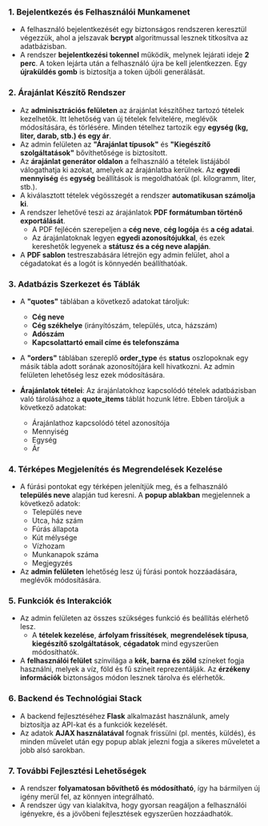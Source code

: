 ### 1. **Bejelentkezés és Felhasználói Munkamenet**
- A felhasználó bejelentkezését egy biztonságos rendszeren keresztül végezzük, ahol a jelszavak **bcrypt** algoritmussal lesznek titkosítva az adatbázisban.
- A rendszer **bejelentkezési tokennel** működik, melynek lejárati ideje **2 perc**. A token lejárta után a felhasználó újra be kell jelentkezzen. Egy **újraküldés gomb** is biztosítja a token újbóli generálását.
  
### 2. **Árajánlat Készítő Rendszer**
- Az **adminisztrációs felületen** az árajánlat készítőhez tartozó tételek kezelhetők. Itt lehetőség van új tételek felvitelére, meglévők módosítására, és törlésére. Minden tételhez tartozik egy **egység (kg, liter, darab, stb.) és egy ár**.
- Az admin felületen az **"Árajánlat típusok"** és **"Kiegészítő szolgáltatások"** bővíthetősége is biztosított.
- Az **árajánlat generátor oldalon** a felhasználó a tételek listájából válogathatja ki azokat, amelyek az árajánlatba kerülnek. Az **egyedi mennyiség** és **egység** beállítások is megoldhatóak (pl. kilogramm, liter, stb.).
- A kiválasztott tételek végösszegét a rendszer **automatikusan számolja ki**.
- A rendszer lehetővé teszi az árajánlatok **PDF formátumban történő exportálását**.
  - A PDF fejlécén szerepeljen a **cég neve**, **cég logója** és **a cég adatai**.
  - Az árajánlatoknak legyen **egyedi azonosítójukkal**, és ezek kereshetők legyenek a **státusz és a cég neve alapján**.
- A **PDF sablon** testreszabására létrejön egy admin felület, ahol a cégadatokat és a logót is könnyedén beállíthatóak.

### 3. **Adatbázis Szerkezet és Táblák**
- A **"quotes"** táblában a következő adatokat tároljuk:
  - **Cég neve**
  - **Cég székhelye** (irányítószám, település, utca, házszám)
  - **Adószám**
  - **Kapcsolattartó email címe és telefonszáma**
  
- A **"orders"** táblában szereplő **order_type** és **status** oszlopoknak egy másik tábla adott sorának azonosítójára kell hivatkozni. Az admin felületen lehetőség lesz ezek módosítására.
  
- **Árajánlatok tételei**: Az árajánlatokhoz kapcsolódó tételek adatbázisban való tárolásához a **quote_items** táblát hozunk létre. Ebben tároljuk a következő adatokat:
  - Árajánlathoz kapcsolódó tétel azonosítója
  - Mennyiség
  - Egység
  - Ár

### 4. **Térképes Megjelenítés és Megrendelések Kezelése**
- A fúrási pontokat egy térképen jelenítjük meg, és a felhasználó **település neve** alapján tud keresni. A **popup ablakban** megjelennek a következő adatok:
  - Település neve
  - Utca, ház szám
  - Fúrás állapota
  - Kút mélysége
  - Vízhozam
  - Munkanapok száma
  - Megjegyzés
- Az **admin felületen** lehetőség lesz új fúrási pontok hozzáadására, meglévők módosítására.

### 5. **Funkciók és Interakciók**
- Az admin felületen az összes szükséges funkció és beállítás elérhető lesz.
  - A **tételek kezelése**, **árfolyam frissítések**, **megrendelések típusa**, **kiegészítő szolgáltatások**, **cégadatok** mind egyszerűen módosíthatók.
- A **felhasználói felület** színvilága a **kék, barna és zöld** színeket fogja használni, melyek a víz, föld és fű színeit reprezentálják. Az **érzékeny információk** biztonságos módon lesznek tárolva és elérhetők.
  
### 6. **Backend és Technológiai Stack**
- A backend fejlesztéséhez **Flask** alkalmazást használunk, amely biztosítja az API-kat és a funkciók kezelését.
- Az adatok **AJAX használatával** fognak frissülni (pl. mentés, küldés), és minden művelet után egy popup ablak jelezni fogja a sikeres műveletet a jobb alsó sarokban.
  
### 7. **További Fejlesztési Lehetőségek**
- A rendszer **folyamatosan bővíthető és módosítható**, így ha bármilyen új igény merül fel, az könnyen integrálható.
- A rendszer úgy van kialakítva, hogy gyorsan reagáljon a felhasználói igényekre, és a jövőbeni fejlesztések egyszerűen hozzáadhatók.

